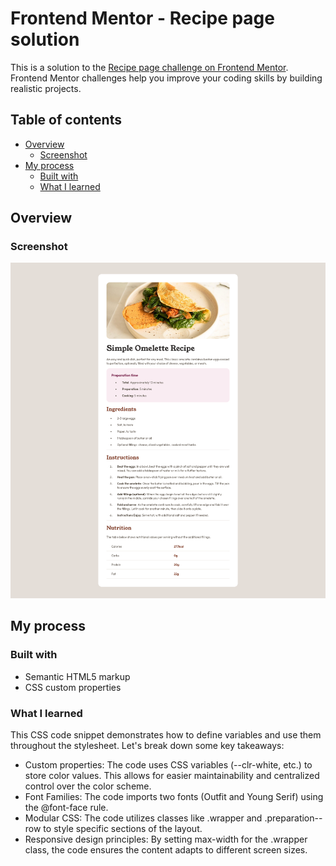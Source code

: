 # Frontend Mentor - Recipe page solution

This is a solution to the [Recipe page challenge on Frontend Mentor](https://www.frontendmentor.io/challenges/recipe-page-KiTsR8QQKm). Frontend Mentor challenges help you improve your coding skills by building realistic projects. 

## Table of contents

- [Overview](#overview)
  - [Screenshot](#screenshot)
- [My process](#my-process)
  - [Built with](#built-with)
  - [What I learned](#what-i-learned)


## Overview

### Screenshot

![ScreenShot](image.png)

## My process

### Built with

- Semantic HTML5 markup
- CSS custom properties

### What I learned

This CSS code snippet demonstrates how to define variables and use them throughout the stylesheet. Let's break down some key takeaways:

- Custom properties: The code uses CSS variables (--clr-white, etc.) to store color values. This allows for easier maintainability and centralized control over the color scheme.
- Font Families: The code imports two fonts (Outfit and Young Serif) using the @font-face rule.
- Modular CSS: The code utilizes classes like .wrapper and .preparation--row to style specific sections of the layout.
- Responsive design principles: By setting max-width for the .wrapper class, the code ensures the content adapts to different screen sizes.

